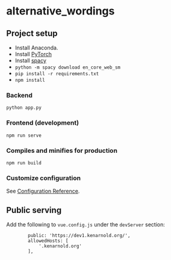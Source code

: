 # alternative_wordings

## Project setup

* Install Anaconda.
* Install [PyTorch](https://pytorch.org/get-started/locally/)
* Install [spacy](https://spacy.io/usage)
* `python -m spacy download en_core_web_sm`
* `pip install -r requirements.txt`
* `npm install`

### Backend

`python app.py`

### Frontend (development)

`npm run serve`

### Compiles and minifies for production
```
npm run build
```

### Customize configuration
See [Configuration Reference](https://cli.vuejs.org/config/).


## Public serving

Add the following to `vue.config.js` under the `devServer` section:

```
        public: 'https://dev1.kenarnold.org/',
        allowedHosts: [
            '.kenarnold.org'
        ],
```
